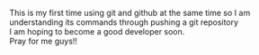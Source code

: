 This is my first time using git and github at the same time so I am understanding its commands through pushing a git repository <br/>
I am hoping to become a good developer soon.<br/>Pray for me guys!!
